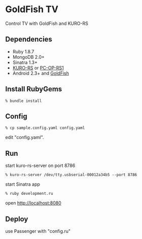 GoldFish TV
===========
Control TV with GoldFish and KURO-RS


Dependencies
------------

* Ruby 1.8.7
* MongoDB 2.0+
* Sinatra 1.3+
* [KURO-RS](http://www.kuroutoshikou.com/modules/display/?iid=928) or [PC-OP-RS1](http://buffalo.jp/products/catalog/item/p/pc-op-rs1/)
* Android 2.3+ and [GoldFish](https://github.com/shokai/goldfish)


Install RubyGems
--------------------

    % bundle install


Config
------

    % cp sample.config.yaml config.yaml

edit "config.yaml".


Run
---

start kuro-rs-server on port 8786

    % kuro-rs-server /dev/tty.usbserial-00012a34b5 --port 8786

start Sinatra app

    % ruby development.ru

open [http://localhost:8080](http://localhost:8787)



Deploy
------

use Passenger with "config.ru"
